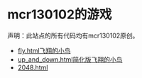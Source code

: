 # mcr130102的游戏
声明：此站点的所有代码均有mcr130102原创。
* [fly.html飞翔的小鸟](/games/fly.html)
* [up_and_down.html简化版飞翔的小鸟](/games/up_and_down.html)
* [2048.html](/games/2048.html)

